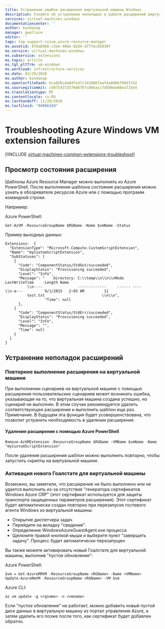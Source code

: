 ```yaml
---
title: Устранение ошибок расширения виртуальной машины Windows
description: Узнайте об устранении неполадок в работе расширений виртуальной машины Windows в Azure.
services: virtual-machines-windows
documentationcenter: ''
author: kundanap
manager: gwallace
editor: ''
tags: top-support-issue,azure-resource-manager
ms.assetid: 878ab9b6-c3e6-40be-82d4-d77fecd5030f
ms.service: virtual-machines-windows
ms.subservice: extensions
ms.topic: article
ms.tgt_pltfrm: vm-windows
ms.workload: infrastructure-services
ms.date: 03/29/2016
ms.author: kundanap
ms.openlocfilehash: bca826cda8dfe47c341886faaf4a0d66f09d37d2
ms.sourcegitcommit: cd9754373576d6767c06baccfd500ae88ea733e4
ms.translationtype: MT
ms.contentlocale: ru-RU
ms.lasthandoff: 11/20/2020
ms.locfileid: "94966349"
---
```

# <a name="troubleshooting-azure-windows-vm-extension-failures"></a>Troubleshooting Azure Windows VM extension failures
[!INCLUDE [virtual-machines-common-extensions-troubleshoot](../../../includes/virtual-machines-common-extensions-troubleshoot.md)]

## <a name="viewing-extension-status"></a>Просмотр состояния расширения
Шаблоны Azure Resource Manager можно выполнять из Azure PowerShell. После выполнения шаблона состояние расширения можно узнать в обозревателе ресурсов Azure или с помощью программ командной строки.

Например:

Azure PowerShell:

```azurepowershell
Get-AzVM -ResourceGroupName $RGName -Name $vmName -Status
```

Пример выходных данных:

```output
Extensions:  {
  "ExtensionType": "Microsoft.Compute.CustomScriptExtension",
  "Name": "myCustomScriptExtension",
  "SubStatuses": [
    {
      "Code": "ComponentStatus/StdOut/succeeded",
      "DisplayStatus": "Provisioning succeeded",
      "Level": "Info",
      "Message": "    Directory: C:\\temp\\n\\n\\nMode                LastWriteTime     Length Name
          \\n----                -------------     ------ ----                              \\n-a---          9/1/2015   2:03 AM         11
          test.txt                          \\n\\n",
                  "Time": null
      },
    {
      "Code": "ComponentStatus/StdErr/succeeded",
      "DisplayStatus": "Provisioning succeeded",
      "Level": "Info",
      "Message": "",
      "Time": null
    }
  ]
}
```

## <a name="troubleshooting-extension-failures"></a>Устранение неполадок расширений

### <a name="rerun-the-extension-on-the-vm"></a>Повторное выполнение расширения на виртуальной машине
При выполнении сценариев на виртуальной машине с помощью расширения пользовательских сценариев может возникать ошибка, указывающая на то, что виртуальная машина создана успешно, но сценарий не выполнен. В этом случае рекомендуется удалить соответствующее расширение и выполнить шаблон еще раз.
Примечание. В будущем эта функция будет усовершенствована, что позволит устранить необходимость в удалении расширения.

#### <a name="remove-the-extension-from-azure-powershell"></a>Удаление расширения с помощью Azure PowerShell
```azurepowershell
Remove-AzVMExtension -ResourceGroupName $RGName -VMName $vmName -Name "myCustomScriptExtension"
```

После удаления расширения шаблон можно выполнить повторно, чтобы запустить скрипты на виртуальной машине.

### <a name="trigger-a-new-goalstate-to-the-vm"></a>Активация нового Гоалстате для виртуальной машины
Возможно, вы заметили, что расширение не было выполнено или не удается выполнить из-за отсутствия "генератора сертификатов Windows Azure CRP" (этот сертификат используется для защиты транспорта защищенных параметров расширения).
Этот сертификат будет автоматически создан повторно при перезапуске гостевого агента Windows из виртуальной машины:
- Открытие диспетчера задач
- Перейдите на вкладку "сведения".
- Определение WindowsAzureGuestAgent.exe процесса
- Щелкните правой кнопкой мыши и выберите пункт "завершить задачу". Процесс будет автоматически перезапущен


Вы также можете активировать новый Гоалстате для виртуальной машины, выполнив "пустое обновление":

Azure PowerShell:

```azurepowershell
$vm = Get-AzureRMVM -ResourceGroupName <RGName> -Name <VMName>  
Update-AzureRmVM -ResourceGroupName <RGName> -VM $vm  
```

Azure CLI:

```azurecli
az vm update -g <rgname> -n <vmname>
```

Если "пустое обновление" не работает, можно добавить новый пустой диск данных в виртуальную машину из портал управления Azure, а затем удалить его позже после того, как сертификат будет добавлен обратно.
